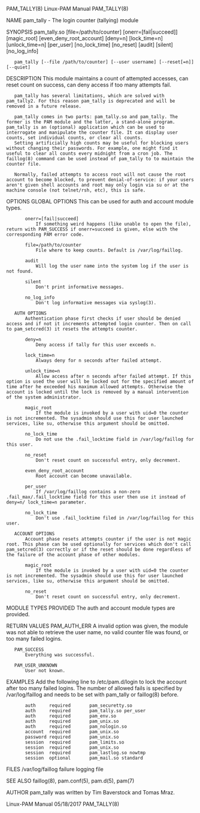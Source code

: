 PAM_TALLY(8)                                                                                                                                        Linux-PAM Manual                                                                                                                                       PAM_TALLY(8)

NAME
       pam_tally - The login counter (tallying) module

SYNOPSIS
       pam_tally.so [file=/path/to/counter] [onerr=[fail|succeed]] [magic_root] [even_deny_root_account] [deny=n] [lock_time=n] [unlock_time=n] [per_user] [no_lock_time] [no_reset] [audit] [silent] [no_log_info]

       pam_tally [--file /path/to/counter] [--user username] [--reset[=n]] [--quiet]

DESCRIPTION
       This module maintains a count of attempted accesses, can reset count on success, can deny access if too many attempts fail.

       pam_tally has several limitations, which are solved with pam_tally2. For this reason pam_tally is deprecated and will be removed in a future release.

       pam_tally comes in two parts: pam_tally.so and pam_tally. The former is the PAM module and the latter, a stand-alone program.  pam_tally is an (optional) application which can be used to interrogate and manipulate the counter file. It can display user counts, set individual counts, or clear all counts.
       Setting artificially high counts may be useful for blocking users without changing their passwords. For example, one might find it useful to clear all counts every midnight from a cron job. The faillog(8) command can be used instead of pam_tally to to maintain the counter file.

       Normally, failed attempts to access root will not cause the root account to become blocked, to prevent denial-of-service: if your users aren't given shell accounts and root may only login via su or at the machine console (not telnet/rsh, etc), this is safe.

OPTIONS
       GLOBAL OPTIONS
           This can be used for auth and account module types.

           onerr=[fail|succeed]
               If something weird happens (like unable to open the file), return with PAM_SUCCESS if onerr=succeed is given, else with the corresponding PAM error code.

           file=/path/to/counter
               File where to keep counts. Default is /var/log/faillog.

           audit
               Will log the user name into the system log if the user is not found.

           silent
               Don't print informative messages.

           no_log_info
               Don't log informative messages via syslog(3).

       AUTH OPTIONS
           Authentication phase first checks if user should be denied access and if not it increments attempted login counter. Then on call to pam_setcred(3) it resets the attempts counter.

           deny=n
               Deny access if tally for this user exceeds n.

           lock_time=n
               Always deny for n seconds after failed attempt.

           unlock_time=n
               Allow access after n seconds after failed attempt. If this option is used the user will be locked out for the specified amount of time after he exceeded his maximum allowed attempts. Otherwise the account is locked until the lock is removed by a manual intervention of the system administrator.

           magic_root
               If the module is invoked by a user with uid=0 the counter is not incremented. The sysadmin should use this for user launched services, like su, otherwise this argument should be omitted.

           no_lock_time
               Do not use the .fail_locktime field in /var/log/faillog for this user.

           no_reset
               Don't reset count on successful entry, only decrement.

           even_deny_root_account
               Root account can become unavailable.

           per_user
               If /var/log/faillog contains a non-zero .fail_max/.fail_locktime field for this user then use it instead of deny=n/ lock_time=n parameter.

           no_lock_time
               Don't use .fail_locktime filed in /var/log/faillog for this user.

       ACCOUNT OPTIONS
           Account phase resets attempts counter if the user is not magic root. This phase can be used optionally for services which don't call pam_setcred(3) correctly or if the reset should be done regardless of the failure of the account phase of other modules.

           magic_root
               If the module is invoked by a user with uid=0 the counter is not incremented. The sysadmin should use this for user launched services, like su, otherwise this argument should be omitted.

           no_reset
               Don't reset count on successful entry, only decrement.

MODULE TYPES PROVIDED
       The auth and account module types are provided.

RETURN VALUES
       PAM_AUTH_ERR
           A invalid option was given, the module was not able to retrieve the user name, no valid counter file was found, or too many failed logins.

       PAM_SUCCESS
           Everything was successful.

       PAM_USER_UNKNOWN
           User not known.

EXAMPLES
       Add the following line to /etc/pam.d/login to lock the account after too many failed logins. The number of allowed fails is specified by /var/log/faillog and needs to be set with pam_tally or faillog(8) before.

           auth     required       pam_securetty.so
           auth     required       pam_tally.so per_user
           auth     required       pam_env.so
           auth     required       pam_unix.so
           auth     required       pam_nologin.so
           account  required       pam_unix.so
           password required       pam_unix.so
           session  required       pam_limits.so
           session  required       pam_unix.so
           session  required       pam_lastlog.so nowtmp
           session  optional       pam_mail.so standard

FILES
       /var/log/faillog
           failure logging file

SEE ALSO
       faillog(8), pam.conf(5), pam.d(5), pam(7)

AUTHOR
       pam_tally was written by Tim Baverstock and Tomas Mraz.

Linux-PAM Manual                                                                                                                                       05/18/2017                                                                                                                                          PAM_TALLY(8)
